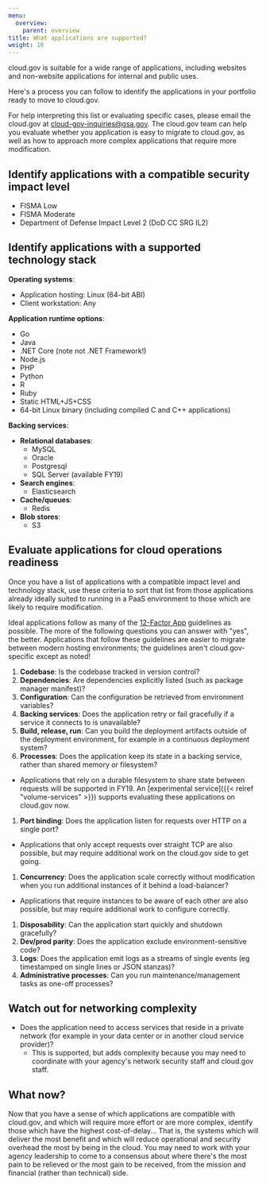 ```yaml
---
menu:
  overview:
    parent: overview
title: What applications are supported?
weight: 16
---
```


cloud.gov is suitable for a wide range of applications, including websites and non-website applications for internal and public uses.

Here's a process you can follow to identify the applications in your portfolio ready to move to cloud.gov.
<!--more-->

For help interpreting this list or evaluating specific cases, please email the cloud.gov at cloud-gov-inquiries@gsa.gov. The cloud.gov team can help you evaluate whether you application is easy to migrate to cloud.gov, as well as how to approach more complex applications that require more modification. 

## Identify applications with a compatible security impact level
- FISMA Low
- FISMA Moderate
- Department of Defense Impact Level 2 (DoD CC SRG IL2)
<!-- The abbreviation used in the line above is intended to make this page easier for search engines to find. --> 

## Identify applications with a supported technology stack

**Operating systems**: 
- Application hosting: Linux (64-bit ABI)
- Client workstation: Any

**Application runtime options**:

- Go
- Java
- .NET Core (note not .NET Framework!)
- Node.js
- PHP
- Python
- R
- Ruby
- Static HTML+JS+CSS
- 64-bit Linux binary (including compiled C and C++ applications)

**Backing services**:

- **Relational databases**:
  - MySQL
  - Oracle
  - Postgresql
  - SQL Server (available FY19)
- **Search engines**:
  - Elasticsearch
- **Cache/queues**:
  - Redis
- **Blob stores**:
  - S3

## Evaluate applications for cloud operations readiness
Once you have a list of applications with a compatible impact level and technology stack, use these criteria to sort that list from those applications already ideally suited to running in a PaaS environment to those which are likely to require modification.

Ideal applications follow as many of the [12-Factor App](https://12factor.net/) guidelines as possible. The more of the following questions you can answer with "yes", the better. Applications that follow these guidelines are easier to migrate between modern hosting environments; the guidelines aren't cloud.gov-specific except as noted!

1. **Codebase**: Is the codebase tracked in version control?
1. **Dependencies**: Are dependencies explicitly listed (such as package manager manifest)?
1. **Configuration**: Can the configuration be retrieved from environment variables?
1. **Backing services**: Does the application retry or fail gracefully if a service it connects to is unavailable?
1. **Build, release, run**: Can you build the deployment artifacts outside of the deployment environment, for example in a continuous deployment system?
1. **Processes**: Does the application keep its state in a backing service, rather than shared memory or filesystem?
  - Applications that rely on a durable filesystem to share state between requests will be supported in FY19. An [experimental service]({{< relref "volume-services" >}}) supports evaluating these applications on cloud.gov now.
1. **Port binding**: Does the application listen for requests over HTTP on a single port?
  - Applications that only accept requests over straight TCP are also possible, but may require additional work on the cloud.gov side to get going.
1. **Concurrency**: Does the application scale correctly without modification when you run additional instances of it behind a load-balancer?
  - Applications that require instances to be aware of each other are also possible, but may require additional work to configure correctly.
1. **Disposability**: Can the application start quickly and shutdown gracefully?
1. **Dev/prod parity**: Does the application exclude environment-sensitive code?
1. **Logs**: Does the application emit logs as a streams of single events (eg timestamped on single lines or JSON stanzas)?
1. **Administrative processes**: Can you run maintenance/management tasks as one-off processes?

## Watch out for networking complexity

- Does the application need to access services that reside in a private network (for example in your data center or in another cloud service provider)?
    - This is supported, but adds complexity because you may need to coordinate with your agency's network security staff and cloud.gov staff.

## What now?
Now that you have a sense of which applications are compatible with cloud.gov, and which will require more effort or are more complex, identify those which have the highest cost-of-delay... That is, the systems which will deliver the most benefit and which will reduce operational and security overhead the most by being in the cloud. You may need to work with your agency leadership to come to a consensus about where there's the most pain to be relieved or the most gain to be received, from the mission and financial (rather than technical) side.
